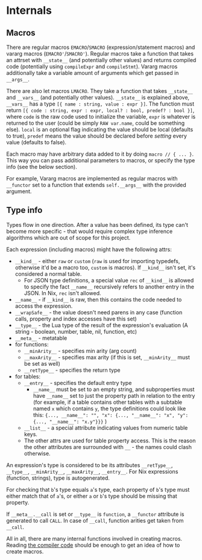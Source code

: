 # Internals

## Macros

There are regular macros `EMACRO`/`SMACRO` (expression/statement macros)
and vararg macros (`EMACRO'`/`SMACRO'`). Regular macros take a function
that takes an attrset with `__state__` (and potentially other values)
and returns compiled code (potentially using `compileExpr` and
`compileStmt`). Vararg macros additionally take a variable amount of
arguments which get passed in `__args__`.

There are also let macros `LMACRO`. They take a function that takes
`__state__` and `__vars__` (and potentially other values). `__state__`
is explained above, `__vars__` has a type `[{ name : string, value :
expr }]`. The function must return `[{ code : string, expr : expr,
local? : bool, predef? : bool }]`, where `code` is the raw code used to
initialize the variable, `expr` is whatever is returned to the user
(could be simply `RAW var.name`, could be something else). `local` is an
optional flag indicating the value should be local (defaults to true),
`predef` means the value should be declared before *setting* every value
(defaults to false).

Each macro may have arbitrary data added to it by doing
`macro // { ... }`. This way you can pass additional parameters to
macros, or specify the type info (see the below section).

For example, Vararg macros are implemented as regular macros with
`__functor` set to a function that extends `self.__args__` with the
provided argument.

## Type info

Types flow in one direction. After a value has been defined, its type
can't become more specific - that would require complex type inference
algorithms which are out of scope for this project.

Each expression (including macros) might have the following attrs:
- `__kind__` - either `raw` or `custom` (`raw` is used for importing
  typedefs, otherwise it'd be a macro too, `custom` is macros). If
  `__kind__` isn't set, it's considered a normal table.
  - For JSON type definitions, a special value `rec` of `__kind__` is
    allowed to specify the fact `__name__` recursively refers to another
    entry in the JSON. In Nix, `rec` isn't allowed.
- `__name__` - if `__kind__` is raw, then this contains the code needed
  to access the expression.
- `__wrapSafe__` - the value doesn't need parens in any case (function
  calls, property and index accesses have this set)
- `__type__` - the Lua type of the result of the expression's evaluation
  (A string - boolean, number, table, nil, function, etc)
- `__meta__` - metatable
- for functions:
  - `__minArity__` - specifies min arity (arg count)
  - `__maxArity__` - specifies max arity (if this is set,
    `__minArity__` must be set as well)
  - `__retType__` - specifies the return type
- for tables:
  - `__entry__` - specifies the default entry type
    - `__name__` must be set to an empty string, and subproperties
      must have `__name__` set to just the property path in relation
      to the entry (for example, if a table contains other tables with a
      subtable named `x` which contains `y`, the type definitions could
      look like this: `{..., __name__": "", "x": {..., "__name__": "x",
      "y": {..., "__name__": "x.y"}}}` )
  - `__list__` - a special attribute indicating values from numeric
    table keys.
  - The other attrs are used for table property access. This is the
    reason the other attributes are surrounded with `__` - the names
    could clash otherwise.

An expression's type is considered to be its attributes `__retType__`,
`__type__`, `__minArity__`, `__maxArity__`, `__entry__`. For Nix
expressions (function, strings), type is autogenerated.

For checking that `b`'s type equals `a`'s type, each property of
`b`'s type must either match that of `a`'s, or either `a` or `b`'s type
should be missing that property.

If `__meta__.__call` is set or `__type__` is `function`, a `__functor`
attribute is generated to call `CALL`. In case of `__call`, function
arities get taken from `__call`.

All in all, there are many internal functions involved in creating
macros. Reading [the compiler code](./default.nix) should be enough to
get an idea of how to create macros.
